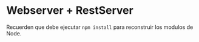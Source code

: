 # Webserver + RestServer

Recuerden que debe ejecutar ``` npm install ``` para reconstruir los modulos de Node.


